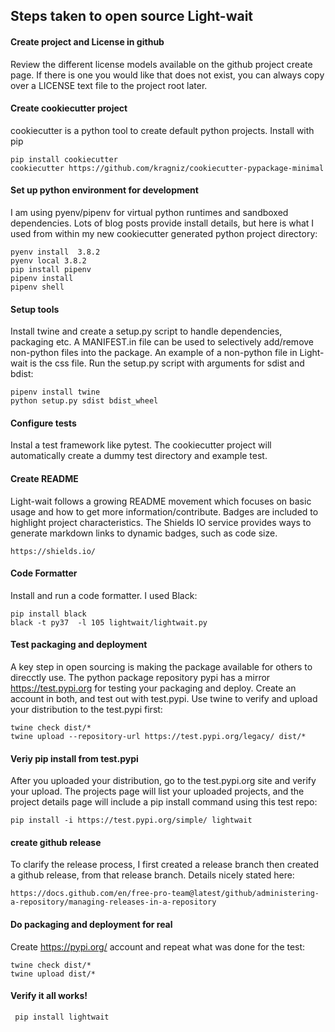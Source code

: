 ## Steps taken to open source Light-wait 

#### Create project and License in github
Review the different license models available on the github project create page. 
If there is one you would like that does not exist, you can always copy over a LICENSE text 
file to the project root later.

#### Create cookiecutter project
cookiecutter is a python tool to create default python projects. Install with pip
 
    pip install cookiecutter
    cookiecutter https://github.com/kragniz/cookiecutter-pypackage-minimal

#### Set up python environment for development
I am using pyenv/pipenv for virtual python runtimes and sandboxed dependencies. Lots of blog 
posts provide install details, but here is what I used from within
my new cookiecutter generated python project directory:
  
    pyenv install  3.8.2
    pyenv local 3.8.2
    pip install pipenv
    pipenv install
    pipenv shell


#### Setup tools 
Install twine and create a setup.py script to handle dependencies, packaging etc. 
A MANIFEST.in file can be used to selectively add/remove non-python files into the package.
An example of a non-python file in Light-wait is the css file.
Run the setup.py script with arguments for sdist and bdist:

    pipenv install twine
    python setup.py sdist bdist_wheel

#### Configure tests
Instal a test framework like pytest. The cookiecutter project will automatically create 
a dummy test directory and example test.


#### Create README
Light-wait follows a growing README movement which focuses on basic usage and how to 
get more information/contribute. Badges are included to highlight 
project characteristics. The Shields IO service provides ways to generate markdown 
links to dynamic badges, such as code size.

    https://shields.io/ 


#### Code Formatter
Install and run a code formatter. I used Black:

    pip install black
    black -t py37  -l 105 lightwait/lightwait.py 

#### Test packaging and deployment
A key step in open sourcing is making the package available for others to direcctly use. The python 
package repository pypi has a mirror https://test.pypi.org for testing your packaging and deploy. 
Create an account in both, and test out with test.pypi. Use twine to verify and upload your 
distribution to the test.pypi first:

    twine check dist/*
    twine upload --repository-url https://test.pypi.org/legacy/ dist/*

#### Veriy pip install from test.pypi
After you uploaded your distribution, go to the test.pypi.org site and verify your upload. The 
projects page will list your uploaded projects, and the project details page
will include a pip install command using this test repo:
 
    pip install -i https://test.pypi.org/simple/ lightwait 

#### create github release
To clarify the release process, I first created a release branch then created a github release,
from that release branch. Details nicely stated here:

    https://docs.github.com/en/free-pro-team@latest/github/administering-a-repository/managing-releases-in-a-repository

#### Do packaging and deployment for real
Create https://pypi.org/ account and repeat what was done for the test:

    twine check dist/*
    twine upload dist/*

#### Verify it all works!

     pip install lightwait

  

  
 
  

